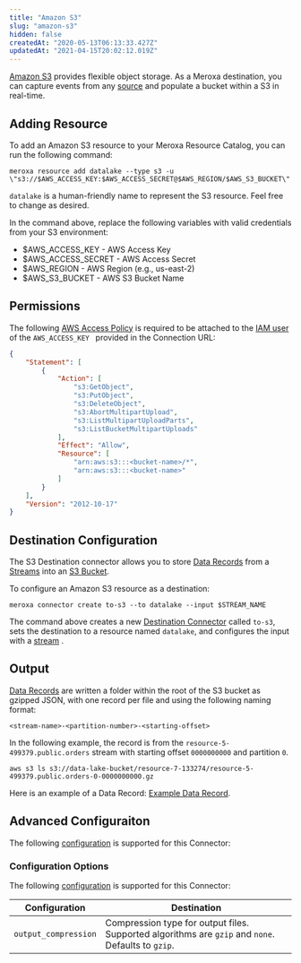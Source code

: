 ```yaml
---
title: "Amazon S3"
slug: "amazon-s3"
hidden: false
createdAt: "2020-05-13T06:13:33.427Z"
updatedAt: "2021-04-15T20:02:12.019Z"
---
```


[Amazon S3](https://aws.amazon.com/s3/) provides flexible object storage. As a Meroxa destination, you can capture events from any [source](/docs/sources/overview) and populate a bucket within a S3 in real-time.

## Adding Resource

To add an Amazon S3 resource to your Meroxa Resource Catalog, you can run the following command:

```shell
meroxa resource add datalake --type s3 -u \"s3://$AWS_ACCESS_KEY:$AWS_ACCESS_SECRET@$AWS_REGION/$AWS_S3_BUCKET\"
```
 `datalake` is a human-friendly name to represent the S3 resource. Feel free to change as desired.

In the command above, replace the following variables with valid credentials from your S3 environment:

- $AWS_ACCESS_KEY - AWS Access Key
- $AWS_ACCESS_SECRET - AWS Access Secret
- $AWS_REGION - AWS Region (e.g., us-east-2)
- $AWS_S3_BUCKET - AWS S3 Bucket Name

## Permissions

The following [AWS Access Policy](https://docs.aws.amazon.com/AmazonS3/latest/userguide/add-bucket-policy.html) is required to be attached to the [IAM user](https://docs.aws.amazon.com/iam/index.html) of the `AWS_ACCESS_KEY ` provided in the Connection URL:

```json
{
    "Statement": [
        {
            "Action": [
                "s3:GetObject",
                "s3:PutObject",
                "s3:DeleteObject",
                "s3:AbortMultipartUpload",
                "s3:ListMultipartUploadParts",
                "s3:ListBucketMultipartUploads"
            ],
            "Effect": "Allow",
            "Resource": [
                "arn:aws:s3:::<bucket-name>/*",
                "arn:aws:s3:::<bucket-name>"
            ]
        }
    ],
    "Version": "2012-10-17"
}
```

## Destination Configuration

The S3 Destination connector allows you to store [Data Records](/docs/pipelines/data-records) from a [Streams](/docs/pipelines/streams) into an [S3 Bucket](https://docs.aws.amazon.com/AmazonS3/latest/userguide/UsingBucket.html). 

To configure an Amazon S3 resource as a destination: 

```
meroxa connector create to-s3 --to datalake --input $STREAM_NAME
```

The command above creates a new [Destination Connector](/docs/pipelines/connectors) called `to-s3`, sets the destination to a resource named `datalake`, and configures the input with a [stream](/docs/pipelines/streams) .

## Output 

[Data Records](/docs/pipelines/data-records) are written a folder within the root of the S3 bucket as gzipped JSON, with one record per file and using the following naming format:

```
<stream-name>-<partition-number>-<starting-offset>
```

In the following example, the record is from the `resource-5-499379.public.orders` stream with starting offset `0000000000` and partition `0`.

```shell
aws s3 ls s3://data-lake-bucket/resource-7-133274/resource-5-499379.public.orders-0-0000000000.gz
```

Here is an example of a Data Record: [Example Data Record](/docs/pipelines/data-records#example-data-record).

## Advanced Configuraiton

The following [configuration](/docs/pipelines/connectors#configuration) is supported for this Connector:

### Configuration Options

The following [configuration](/docs/pipelines/connectors#configuration) is supported for this Connector:

| Configuration  | Destination
| -----------    | -----------
| `output_compression`      | Compression type for output files. Supported algorithms are `gzip` and `none`. Defaults to `gzip`.